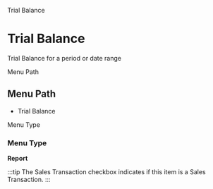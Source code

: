 
Trial Balance
# Trial Balance


Trial Balance for a period or date range

Menu Path
## Menu Path



- Trial Balance

Menu Type
### Menu Type

**Report**

:::tip
The Sales Transaction checkbox indicates if this item is a Sales Transaction.
:::
